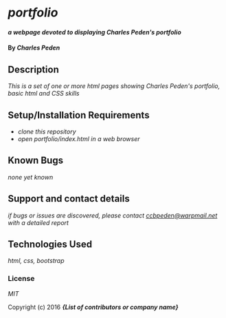 # _portfolio_

#### _a webpage devoted to displaying Charles Peden's portfolio_

#### By _**Charles Peden**_

## Description

_This is a set of one or more html pages showing Charles Peden's portfolio, basic html and CSS skills_

## Setup/Installation Requirements

* _clone this repository_
* _open portfolio/index.html in a web browser_

## Known Bugs

_none yet known_

## Support and contact details

_if bugs or issues are discovered, please contact ccbpeden@warpmail.net with a detailed report_

## Technologies Used

_html, css, bootstrap_

### License

*MIT*

Copyright (c) 2016 **_{List of contributors or company name}_**
